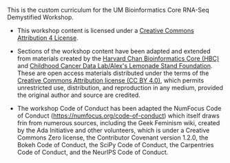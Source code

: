 This is the custom curriculum for the UM Bioinformatics Core RNA-Seq Demystified Workshop. 

* This workshop content is licensed under a [Creative Commons Attribution 4 License](https://creativecommons.org/licenses/by/4.0/).

* Sections of the workshop content have been adapted and extended from materials created by the [Harvard Chan Bioinformatics Core (HBC)](http://bioinformatics.sph.harvard.edu/) and [Childhood Cancer Data Lab/Alex's Lemonade Stand Foundation](https://alexslemonade.github.io/training-modules/). These are open access materials distributed under the terms of the [Creative Commons Attribution license (CC BY 4.0)](http://creativecommons.org/licenses/by/4.0/), which permits unrestricted use, distribution, and reproduction in any medium, provided the original author and source are credited.

* The workshop Code of Conduct has been adapted the NumFocus Code of Conduct (https://numfocus.org/code-of-conduct) which itself draws frin from numerous sources, including the Geek Feminism wiki, created by the Ada Initiative and other volunteers, which is under a Creative Commons Zero license, the Contributor Covenant version 1.2.0, the Bokeh Code of Conduct, the SciPy Code of Conduct, the Carpentries Code of Conduct, and the NeurIPS Code of Conduct.

